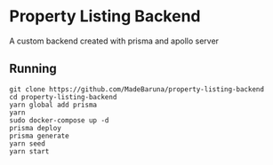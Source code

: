 # Property Listing Backend
A custom backend created with prisma and apollo server

## Running
```
git clone https://github.com/MadeBaruna/property-listing-backend
cd property-listing-backend
yarn global add prisma
yarn
sudo docker-compose up -d
prisma deploy
prisma generate
yarn seed
yarn start
```
